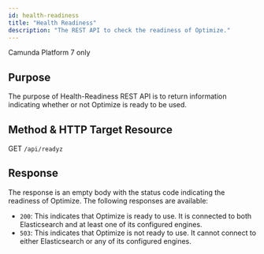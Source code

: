 ```yaml
---
id: health-readiness
title: "Health Readiness"
description: "The REST API to check the readiness of Optimize."
---
```


<span class="badge badge--platform">Camunda Platform 7 only</span>

## Purpose

The purpose of Health-Readiness REST API is to return information indicating whether or not Optimize is ready to be used.

## Method & HTTP Target Resource

GET `/api/readyz`

## Response

The response is an empty body with the status code indicating the readiness of Optimize. The following responses are available:

- `200`: This indicates that Optimize is ready to use. It is connected to both Elasticsearch and at least one of its configured engines.
- `503`: This indicates that Optimize is not ready to use. It cannot connect to either Elasticsearch or any of its configured engines.